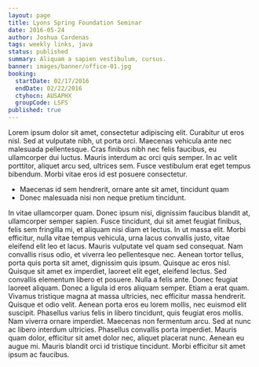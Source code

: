 ```yaml
---
layout: page
title: Lyons Spring Foundation Seminar
date: 2016-05-24
author: Joshua Cardenas
tags: weekly links, java
status: published
summary: Aliquam a sapien vestibulum, cursus.
banner: images/banner/office-01.jpg
booking:
  startDate: 02/17/2016
  endDate: 02/22/2016
  ctyhocn: AUSAPHX
  groupCode: LSFS
published: true
---
```

Lorem ipsum dolor sit amet, consectetur adipiscing elit. Curabitur ut eros nisl. Sed at vulputate nibh, ut porta orci. Maecenas vehicula ante nec malesuada pellentesque. Cras finibus nibh nec felis faucibus, eu ullamcorper dui luctus. Mauris interdum ac orci quis semper. In ac velit porttitor, aliquet arcu sed, ultrices sem. Fusce vestibulum erat eget tempus bibendum. Morbi vitae eros id est posuere consectetur.

* Maecenas id sem hendrerit, ornare ante sit amet, tincidunt quam
* Donec malesuada nisi non neque pretium tincidunt.

In vitae ullamcorper quam. Donec ipsum nisi, dignissim faucibus blandit at, ullamcorper semper sapien. Fusce tincidunt, dui sit amet feugiat finibus, felis sem fringilla mi, et aliquam nisi diam et lectus. In ut massa elit. Morbi efficitur, nulla vitae tempus vehicula, urna lacus convallis justo, vitae eleifend elit leo et lacus. Mauris vulputate vel quam sed consequat. Nam convallis risus odio, et viverra leo pellentesque nec. Aenean tortor tellus, porta quis porta sit amet, dignissim quis ipsum. Quisque ac eros nisl. Quisque sit amet ex imperdiet, laoreet elit eget, eleifend lectus. Sed convallis elementum libero et posuere. Nulla a felis ante. Donec feugiat laoreet aliquam.
Donec a ligula id eros aliquam semper. Etiam a erat quam. Vivamus tristique magna at massa ultricies, nec efficitur massa hendrerit. Quisque et odio velit. Aenean porta eros eu lorem mollis, nec euismod elit suscipit. Phasellus varius felis in libero tincidunt, quis feugiat eros mollis. Nam viverra ornare imperdiet. Maecenas non fermentum arcu. Sed at nunc ac libero interdum ultricies. Phasellus convallis porta imperdiet. Mauris quam dolor, efficitur sit amet dolor nec, aliquet placerat nunc. Aenean eu augue mi. Mauris blandit orci id tristique tincidunt. Morbi efficitur sit amet ipsum ac faucibus.
